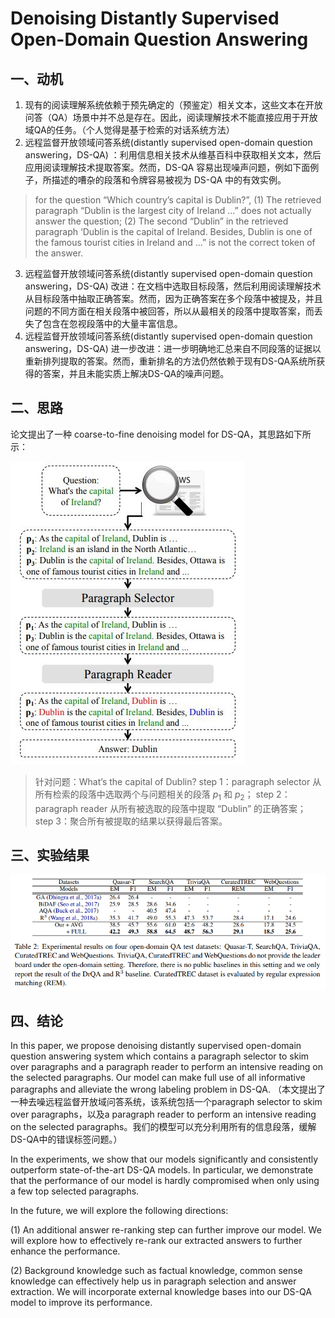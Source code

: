 # Denoising Distantly Supervised Open-Domain Question Answering

## 一、动机

1. 现有的阅读理解系统依赖于预先确定的（预鉴定）相关文本，这些文本在开放问答（QA）场景中并不总是存在。因此，阅读理解技术不能直接应用于开放域QA的任务。（个人觉得是基于检索的对话系统方法）
2. 远程监督开放领域问答系统(distantly supervised open-domain question answering，DS-QA) ：利用信息相关技术从维基百科中获取相关文本，然后应用阅读理解技术提取答案。然而，DS-QA 容易出现噪声问题，例如下面例子，所描述的嘈杂的段落和令牌容易被视为 DS-QA 中的有效实例。

> for the question “Which country’s capital is Dublin?”, 
> (1) The retrieved paragraph “Dublin is the largest city of Ireland ...” does not actually answer the question; 
> (2) The second “Dublin” in the retrieved paragraph ‘Dublin is the capital of Ireland. Besides, Dublin is one of the famous tourist cities in Ireland and ...” is not the correct token of the answer. 

3. 远程监督开放领域问答系统(distantly supervised open-domain question answering，DS-QA) 改进：在文档中选取目标段落，然后利用阅读理解技术从目标段落中抽取正确答案。然而，因为正确答案在多个段落中被提及，并且问题的不同方面在相关段落中被回答，所以从最相关的段落中提取答案，而丢失了包含在忽视段落中的大量丰富信息。
4. 远程监督开放领域问答系统(distantly supervised open-domain question answering，DS-QA) 进一步改进：进一步明确地汇总来自不同段落的证据以重新排列提取的答案。然而，重新排名的方法仍然依赖于现有DS-QA系统所获得的答案，并且未能实质上解决DS-QA的噪声问题。

## 二、思路

论文提出了一种 coarse-to-fine denoising model for DS-QA，其思路如下所示：

![](img/DS-QA.png)

> 针对问题：What’s the capital of Dublin?
>  step 1：paragraph selector 从所有检索的段落中选取两个与问题相关的段落 $p_1$ 和 $p_2$；
>  step 2：paragraph reader 从所有被选取的段落中提取 “Dublin” 的正确答案；
>  step 3：聚合所有被提取的结果以获得最后答案。


## 三、实验结果

![](img/result.png)


## 四、结论

In this paper, we propose denoising distantly supervised open-domain question answering system which contains a paragraph selector to skim over paragraphs and a paragraph reader to perform an intensive reading on the selected paragraphs. Our model can make full use of all informative paragraphs and alleviate the wrong labeling problem in DS-QA. （本文提出了一种去噪远程监督开放域问答系统，该系统包括一个paragraph selector to skim over paragraphs，以及a paragraph reader to perform an intensive reading on the selected paragraphs。我们的模型可以充分利用所有的信息段落，缓解DS-QA中的错误标签问题。）

In the experiments, we show that our models significantly and consistently outperform state-of-the-art DS-QA models. In particular, we demonstrate that the performance of our model is hardly compromised when only using a few top selected paragraphs. 

In the future, we will explore the following directions: 

(1) An additional answer re-ranking step can further improve our model. We will explore how to effectively re-rank our extracted answers to further enhance the performance. 

(2) Background knowledge such as factual knowledge, common sense knowledge can effectively help us in paragraph selection and answer extraction. We will incorporate external knowledge bases into our DS-QA model to improve its performance.



